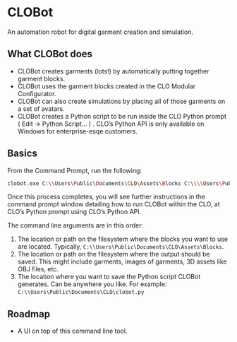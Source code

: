 # CLOBot
An automation robot for digital garment creation and simulation. 

## What CLOBot does
* CLOBot creates garments (lots!) by automatically putting together garment blocks.
* CLOBot uses the garment blocks created in the CLO Modular Configurator.
* CLOBot can also create simulations by placing all of those garments on a set of avatars.
* CLOBot creates a Python script to be run inside the CLO Python prompt ( Edit -> Python Script… ) . CLO’s Python API is only available on Windows for enterprise-esqe customers.

## Basics
From the Command Prompt, run the following:
```bash
clobot.exe C:\\Users\Public\Documents\CLO\Assets\Blocks C:\\\\Users\Public\Documents\CLO\CLOBot C:\\Users\Public\Documents\CLO\CLOBot\clobot.py
```

Once this process completes, you will see further instructions in the command prompt window detailing how to run CLOBot within the CLO, at CLO’s Python prompt using CLO’s Python API. 

The command line arguments are in this order:
1. The location or path on the filesystem where the blocks you want to use are located. Typically, `C:\\Users\Public\Documents\CLO\Assets\Blocks`.
2. The location or path on the filesystem where the output should be saved. This might include garments, images of garments, 3D assets like OBJ files, etc. 
3. The location where you want to save the Python script CLOBot generates. Can be anywhere you like. For example: `C:\\Users\Public\Documents\CLO\clobot.py`

## Roadmap
* A UI on top of this command line tool.
